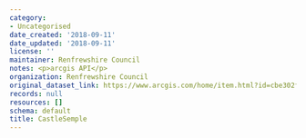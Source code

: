 ```yaml
---
category:
- Uncategorised
date_created: '2018-09-11'
date_updated: '2018-09-11'
license: ''
maintainer: Renfrewshire Council
notes: <p>arcgis API</p>
organization: Renfrewshire Council
original_dataset_link: https://www.arcgis.com/home/item.html?id=cbe302f1424f4cfe94524ba37dacf0c2
records: null
resources: []
schema: default
title: CastleSemple
---
```

